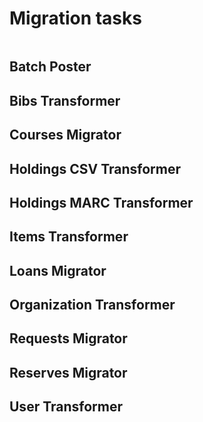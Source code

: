 # Migration tasks
```{contents} 
```
## Batch Poster
## Bibs Transformer
## Courses Migrator
## Holdings CSV Transformer
## Holdings MARC Transformer
## Items Transformer
## Loans Migrator
## Organization Transformer
## Requests Migrator
## Reserves Migrator
## User Transformer
